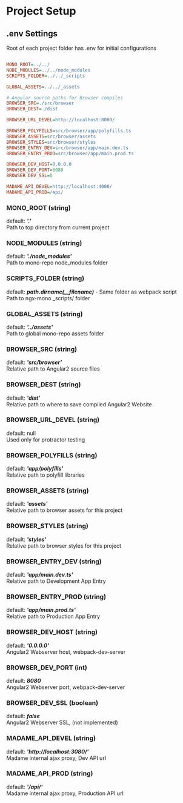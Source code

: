# Project Setup

## .env Settings
Root of each project folder has .env for initial configurations
```ini

MONO_ROOT=../../
NODE_MODULES=../../node_modules
SCRIPTS_FOLDER=../../_scripts

GLOBAL_ASSETS=../../_assets

# Angular source paths for Browser compiles
BROWSER_SRC=./src/browser
BROWSER_DEST=./dist

BROWSER_URL_DEVEL=http://localhost:8080/

BROWSER_POLYFILLS=src/browser/app/polyfills.ts
BROWSER_ASSETS=src/browser/assets
BROWSER_STYLES=src/browser/styles
BROWSER_ENTRY_DEV=src/browser/app/main.dev.ts
BROWSER_ENTRY_PROD=src/browser/app/main.prod.ts

BROWSER_DEV_HOST=0.0.0.0
BROWSER_DEV_PORT=8080
BROWSER_DEV_SSL=0

MADAME_API_DEVEL=http://localhost:4000/
MADAME_API_PROD=/api/
```

### MONO_ROOT (string)
default: ***'.'***<br />Path to top directory from current project

### NODE_MODULES (string)
default: ***'./node_modules'***<br />Path to mono-repo node_modules folder

### SCRIPTS_FOLDER (string)
default: ***path.dirname(__filename)*** - Same folder as webpack script<br />Path to ngx-mono _scripts/ folder

### GLOBAL_ASSETS (string)
default: ***'../assets'***<br />Path to global mono-repo assets folder

### BROWSER_SRC (string)
default: ***'src/browser'***<br />Relative path to Angular2 source files

### BROWSER_DEST (string)
default: ***'dist'***<br />Relative path to where to save compiled Angular2 Website

### BROWSER_URL_DEVEL (string)
default: null<br />Used only for protractor testing

### BROWSER_POLYFILLS (string)
default: ***'app/polyfills'***<br />Relative path to polyfill libraries

### BROWSER_ASSETS (string)
default: ***'assets'***<br />Relative path to browser assets for this project

### BROWSER_STYLES (string)
default: ***'styles'***<br />Relative path to browser styles for this project

### BROWSER_ENTRY_DEV (string)
default: ***'app/main.dev.ts'***<br />Relative path to Development App Entry

### BROWSER_ENTRY_PROD (string)
default: ***'app/main.prod.ts'***<br />Relative path to Production App Entry

### BROWSER_DEV_HOST (string)
default: ***'0.0.0.0'***<br />Angular2 Webserver host, webpack-dev-server

### BROWSER_DEV_PORT (int)
default: ***8080***<br />Angular2 Webserver port, webpack-dev-server

### BROWSER_DEV_SSL (boolean)
default: ***false***<br />Angular2 Webserver SSL, (not implemented)

### MADAME_API_DEVEL (string)
default: ***'http://localhost:3080/'***<br />Madame internal ajax proxy, Dev API url

### MADAME_API_PROD (string)
default: ***'/api/'***<br />Madame internal ajax proxy, Production API url
